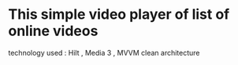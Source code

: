 # This simple video player of list of online videos 
technology used : 
Hilt , Media 3  , MVVM clean architecture 
